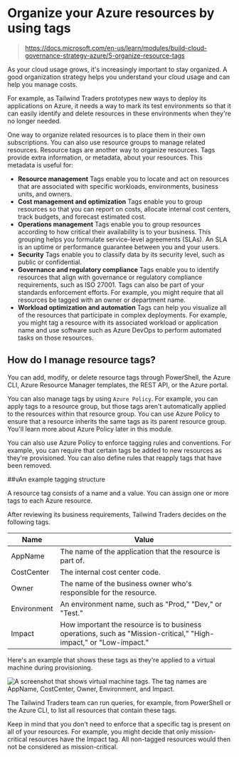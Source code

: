 # Organize your Azure resources by using tags

> https://docs.microsoft.com/en-us/learn/modules/build-cloud-governance-strategy-azure/5-organize-resource-tags

As your cloud usage grows, it's increasingly important to stay organized. A good organization strategy helps you understand your cloud usage and can help you manage costs.

For example, as Tailwind Traders prototypes new ways to deploy its applications on Azure, it needs a way to mark its test environments so that it can easily identify and delete resources in these environments when they're no longer needed.

One way to organize related resources is to place them in their own subscriptions. You can also use resource groups to manage related resources. Resource tags are another way to organize resources. Tags provide extra information, or metadata, about your resources. This metadata is useful for:

- **Resource management** Tags enable you to locate and act on resources that are associated with specific workloads, environments, business units, and owners.
- **Cost management and optimization** Tags enable you to group resources so that you can report on costs, allocate internal cost centers, track budgets, and forecast estimated cost.
- **Operations management** Tags enable you to group resources according to how critical their availability is to your business. This grouping helps you formulate service-level agreements (SLAs). An SLA is an uptime or performance guarantee between you and your users.
- **Security** Tags enable you to classify data by its security level, such as public or confidential.
- **Governance and regulatory compliance** Tags enable you to identify resources that align with governance or regulatory compliance requirements, such as ISO 27001. Tags can also be part of your standards enforcement efforts. For example, you might require that all resources be tagged with an owner or department name.
- **Workload optimization and automation** Tags can help you visualize all of the resources that participate in complex deployments. For example, you might tag a resource with its associated workload or application name and use software such as Azure DevOps to perform automated tasks on those resources.

## How do I manage resource tags?

You can add, modify, or delete resource tags through PowerShell, the Azure CLI, Azure Resource Manager templates, the REST API, or the Azure portal.

You can also manage tags by using `Azure Policy`. For example, you can apply tags to a resource group, but those tags aren't automatically applied to the resources within that resource group. You can use Azure Policy to ensure that a resource inherits the same tags as its parent resource group. You'll learn more about Azure Policy later in this module.

You can also use Azure Policy to enforce tagging rules and conventions. For example, you can require that certain tags be added to new resources as they're provisioned. You can also define rules that reapply tags that have been removed.

##vAn example tagging structure

A resource tag consists of a name and a value. You can assign one or more tags to each Azure resource.

After reviewing its business requirements, Tailwind Traders decides on the following tags.

Name | Value
---|---
AppName | The name of the application that the resource is part of.
CostCenter | The internal cost center code.
Owner | The name of the business owner who's responsible for the resource.
Environment | An environment name, such as "Prod," "Dev," or "Test."
Impact | How important the resource is to business operations, such as "Mission-critical," "High-impact," or "Low-impact."

Here's an example that shows these tags as they're applied to a virtual machine during provisioning.

![A screenshot that shows virtual machine tags. The tag names are AppName, CostCenter, Owner, Environment, and Impact.](https://docs.microsoft.com/en-us/learn/azure-fundamentals/build-cloud-governance-strategy-azure/media/8-vm-tags-7c63fa8a.png)

The Tailwind Traders team can run queries, for example, from PowerShell or the Azure CLI, to list all resources that contain these tags.

Keep in mind that you don't need to enforce that a specific tag is present on all of your resources.
For example, you might decide that only mission-critical resources have the Impact tag.
All non-tagged resources would then not be considered as mission-critical.